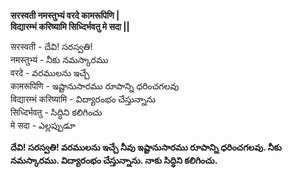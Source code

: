 **सरस्वती नमस्तुभ्यं वरदे कामरूपिणि |  
विद्यारम्भं करिष्यामि सिध्दिर्भवतु मे सदा ||**  

सरस्वती -  దేవి! సరస్వతి!  
नमस्तुभ्यं -  నీకు నమస్కారము  
वरदे -  వరములను ఇచ్చే  
कामरूपिणि - ఇష్టానుసారము రూపాన్ని ధరించగలవు  
विद्यारम्भं करिष्यामि -  విద్యారంభం చేస్తున్నాను  
सिध्दिर्भवतु - సిద్ధిని కలిగించు  
मे सदा -  ఎల్లప్పుడూ 

**దేవి! సరస్వతి! వరములను ఇచ్చే నీవు ఇష్టానుసారము రూపాన్ని ధరించగలవు. నీకు నమస్కారము. విద్యారంభం చేస్తున్నాను. నాకు సిద్ధిని కలిగించు.** 